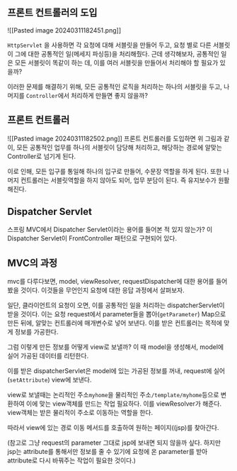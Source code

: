 ## 프론트 컨트롤러의 도입
![[Pasted image 20240311182451.png]]

`HttpServlet` 을 사용하면 각 요청에 대해 서블릿을 만들어 두고, 요청 별로 다른 서블릿이 그에 대한 공통적인 일(메세지 파싱등)을 처리해줬다.
근데 생각해보자, 공통적인 일은 모든 서블릿이 똑같이 하는 데, 이를 여러 서블릿을 만들어서 처리해야 할 필요가 있을까?

이러한 문제를 해결하기 위해, 모든 공통적인 로직을 처리하는 하나의 서블릿을 두고, 나머지를 `Controller`에서 처리하게 만들면 좋지 않을까?

## 프론트 컨트롤러

![[Pasted image 20240311182502.png]]
프론트 컨트롤러를 도입하면 위 그림과 같이, 모든 공통적인 업무를 하나의 서블릿이 담당해 처리하고, 해당하는 경로에 알맞는 Controller로 넘기게 된다.

이로 인해, 모든 입구를 통일해 하나의 입구로 만들어, 수문장 역할을 하게 된다. 또한 나머지 컨트롤러는 서블릿역할을 하지 않아도 되어, 업무 분담이 된다.
즉 유지보수가 원활해진다.

## Dispatcher Servlet
스프링 MVC에서 Dispatcher Servlet이라는 용어를 들어본 적 있지 않는가?
이 Dispatcher Servlet이 FrontController 패턴으로 구현되어 있다.

## MVC의 과정
mvc를 다루다보면, model, viewResolver, requestDispatcher에 대한 용어를 들어봤을 것이다. 이것들을 무언인지 요청에 대한 응답 과정에서 살펴보자.

일단, 클라이언트의 요청이 오면, 이를 공통적인 일을 처리하는 dispatcherServlet이 받을 것이다. 이는 요청 request에서 parameter들을 뽑아(`getParameter`) Map으로 만든 뒤에, 알맞는 컨트롤러에 매개변수로 넣어 보낸다.
이를 받은 컨트롤러는 목적에 맞게 정보를 가공한다.

그럼 이렇게 만든 정보를 어떻게 view로 보낼까?
이 때 model을 생성해서, model에 실어 가공된 데이터를 리턴한다.

이를 받은 dispatcherServlet은 model에 있는 가공된 정보를 꺼내, request에 실어(`setAttribute`) view에 보낸다. 

view로 보낼때는 논리적인 주소`myhome`을 물리적인 주소`/template/myhome`등으로 변환하여 이에 맞는 view객체를 만드는 작업 필요하다. 이를 viewResolver가 해준다.
view객체는 받은 물리적이 주소로 이동하는 역할을 한다.

따라서 view에 있는 경로 이동 메서드를 호출하여 원하는 페이지((jsp)를 찾아간다.

(참고로 그냥 request의 parameter 그대로 jsp에 보내면 되지 않을까 싶다. 하지만 jsp는 attribute를 통해서만 정보를 줄 수 있기에 요청에 온 parameter를 받아 attribute로 다시 바꿔주는 작업이 필요한 것이다.)

